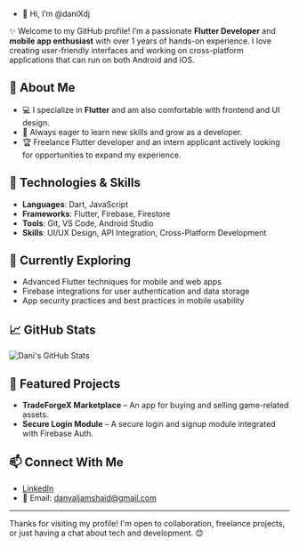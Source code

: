 - 👋 Hi, I’m @daniXdj

✨ Welcome to my GitHub profile! I’m a passionate **Flutter Developer** and **mobile app enthusiast** with over 1 years of hands-on experience. I love creating user-friendly interfaces and working on cross-platform applications that can run on both Android and iOS.

## 🌟 About Me
- 💻 I specialize in **Flutter** and am also comfortable with frontend and UI design.
- 🚀 Always eager to learn new skills and grow as a developer.
- 🏆 Freelance Flutter developer and an intern applicant actively looking for opportunities to expand my experience.

## 🔧 Technologies & Skills
- **Languages**: Dart, JavaScript
- **Frameworks**: Flutter, Firebase, Firestore
- **Tools**: Git, VS Code, Android Studio
- **Skills**: UI/UX Design, API Integration, Cross-Platform Development

## 🌱 Currently Exploring
- Advanced Flutter techniques for mobile and web apps
- Firebase integrations for user authentication and data storage
- App security practices and best practices in mobile usability

## 📈 GitHub Stats
![Dani's GitHub Stats](https://github-readme-stats.vercel.app/api?username=daniXdj&show_icons=true&theme=radical)

## 🚀 Featured Projects
- **TradeForgeX Marketplace** – An app for buying and selling game-related assets. 
- **Secure Login Module** – A secure login and signup module integrated with Firebase Auth.

## 📫 Connect With Me
- [LinkedIn](https://www.linkedin.com/in/danyal-jamshaid-0b8436250/)
- 📧 Email: danyaljamshaid@gmail.com

---

Thanks for visiting my profile! I'm open to collaboration, freelance projects, or just having a chat about tech and development. 😊
